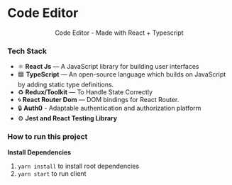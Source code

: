 # Code Editor

<p align="center">Code Editor - Made with React + Typescript</p>


### Tech Stack
- ⚛️ **React Js** — A JavaScript library for building user interfaces
- 🟦 **TypeScript** — An open-source language which builds on JavaScript by adding static type definitions.
- ♻️ **Redux/Toolkit** — To Handle State Correctly
- 🌀 **React Router Dom** — DOM bindings for React Router. 
- 🔒 **Auth0** - Adaptable authentication and authorization platform
- ⚙️ **Jest and React Testing Library**

### How to run this project

**Install Dependencies**

1.  `yarn install` to install root dependencies
2.  `yarn start` to run client 




